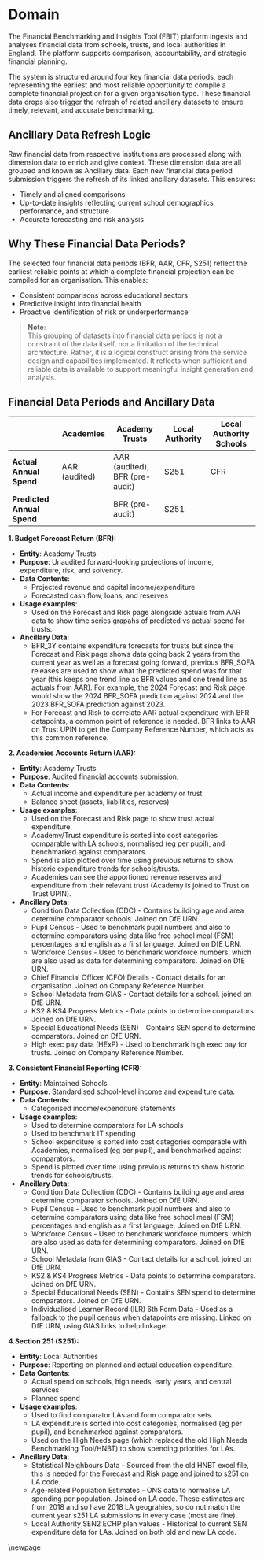 # Domain

The Financial Benchmarking and Insights Tool (FBIT) platform ingests and analyses financial data from schools, trusts,
and local authorities in England. The platform supports comparison, accountability, and strategic financial planning.

The system is structured around four key financial data periods, each representing the earliest and most reliable
opportunity to compile a complete financial projection for a given organisation type. These financial data drops also
trigger the refresh of related ancillary datasets to ensure timely, relevant, and accurate benchmarking.

## Ancillary Data Refresh Logic

Raw financial data from respective institutions are processed along with dimension data to enrich and give context.
These dimension data are all grouped and known as Ancillary data. Each new financial data period submission triggers
the refresh of its linked ancillary datasets. This ensures:

- Timely and aligned comparisons
- Up-to-date insights reflecting current school demographics, performance, and structure
- Accurate forecasting and risk analysis

## Why These Financial Data Periods?

The selected four financial data periods (BFR, AAR, CFR, S251) reflect the earliest reliable points at which a complete financial
projection can be compiled for an organisation. This enables:

- Consistent comparisons across educational sectors
- Predictive insight into financial health
- Proactive identification of risk or underperformance

> **Note**:  
> This grouping of datasets into financial data periods is not a constraint of the data itself, nor a limitation of the technical
> architecture. Rather, it is a logical construct arising from the service design and capabilities implemented.
> It reflects when sufficient and reliable data is available to support meaningful insight generation and analysis.

## Financial Data Periods and Ancillary Data

|  | **Academies** | **Academy Trusts** | **Local Authority** | **Local Authority Schools** |
|---|---|---|---|---|
| **Actual Annual Spend** | AAR (audited) | AAR (audited), BFR (pre-audit) | S251 | CFR |
| **Predicted Annual Spend** | | BFR (pre-audit) | S251 | |

**1. Budget Forecast Return (BFR):**

- **Entity**: Academy Trusts
- **Purpose**: Unaudited forward-looking projections of income, expenditure, risk, and solvency.
- **Data Contents**:
  - Projected revenue and capital income/expenditure
  - Forecasted cash flow, loans, and reserves
- **Usage examples**:
  - Used on the Forecast and Risk page alongside actuals from AAR data to show time series grapahs of predicted vs actual spend for trusts.
- **Ancillary Data**:
  - BFR_3Y contains expenditure forecasts for trusts but since the Forecast and Risk page shows data going back 2 years from the current year as well as a forecast going forward, previous BFR_SOFA releases are used to show what the predicted spend was for that year (this keeps one trend line as BFR values and one trend line as actuals from AAR). For example, the 2024 Forecast and Risk page would show the 2024 BFR_SOFA prediction against 2024 and the 2023 BFR_SOFA prediction against 2023.
  - For Forecast and Risk to correlate AAR actual expenditure with BFR datapoints, a common point of reference is needed. BFR links to AAR on Trust UPIN to get the Company Reference Number, which acts as this common reference.

**2. Academies Accounts Return (AAR):**

- **Entity**: Academy Trusts
- **Purpose**: Audited financial accounts submission.
- **Data Contents**:
  - Actual income and expenditure per academy or trust
  - Balance sheet (assets, liabilities, reserves)
- **Usage examples**:
  - Used on the Forecast and Risk page to show trust actual expenditure.
  - Academy/Trust expenditure is sorted into cost categories comparable with LA schools, normalised (eg per pupil), and benchmarked against comparators.
  - Spend is also plotted over time using previous returns to show historic expenditure trends for schools/trusts.
  - Academies can see the apportioned revenue reserves and expenditure from their relevant trust (Academy is joined to Trust on Trust UPIN).
- **Ancillary Data**:
  - Condition Data Collection (CDC) - Contains building age and area determine comparator schools. Joined on DfE URN.
  - Pupil Census - Used to benchmark pupil numbers and also to determine comparators using data like free school meal (FSM) percentages and english as a first language. Joined on DfE URN.
  - Workforce Census - Used to benchmark workforce numbers, which are also used as data for determining comparators. Joined on DfE URN.
  - Chief Financial Officer (CFO) Details - Contact details for an organisation. Joined on Company Reference Number.
  - School Metadata from GIAS - Contact details for a school. joined on DfE URN.
  - KS2 & KS4 Progress Metrics - Data points to determine comparators. Joined on DfE URN.
  - Special Educational Needs (SEN) - Contains SEN spend to determine comparators. Joined on DfE URN.
  - High exec pay data (HExP) - Used to benchmark high exec pay for trusts. Joined on Company Reference Number.

**3. Consistent Financial Reporting (CFR):**

- **Entity**: Maintained Schools
- **Purpose**: Standardised school-level income and expenditure data.
- **Data Contents**:
  - Categorised income/expenditure statements
- **Usage examples**:
  - Used to determine comparators for LA schools
  - Used to benchmark IT spending
  - School expenditure is sorted into cost categories comparable with Academies, normalised (eg per pupil), and benchmarked against comparators.
  - Spend is plotted over time using previous returns to show historic trends for schools/trusts.
- **Ancillary Data**:
  - Condition Data Collection (CDC) - Contains building age and area determine comparator schools. Joined on DfE URN.
  - Pupil Census - Used to benchmark pupil numbers and also to determine comparators using data like free school meal (FSM) percentages and english as a first language. Joined on DfE URN.
  - Workforce Census - Used to benchmark workforce numbers, which are also used as data for determining comparators. Joined on DfE URN.
  - School Metadata from GIAS - Contact details for a school. joined on DfE URN.
  - KS2 & KS4 Progress Metrics - Data points to determine comparators. Joined on DfE URN.
  - Special Educational Needs (SEN) - Contains SEN spend to determine comparators. Joined on DfE URN.
  - Individualised Learner Record (ILR) 6th Form Data - Used as a fallback to the pupil census when datapoints are missing. Linked on DfE URN, using GIAS links to help linkage.

**4.Section 251 (S251):**

- **Entity**: Local Authorities
- **Purpose**: Reporting on planned and actual education expenditure.
- **Data Contents**:
  - Actual spend on schools, high needs, early years, and central services
  - Planned spend
- **Usage examples**:
  - Used to find comparator LAs and form comparator sets.
  - LA expenditure is sorted into cost categories, normalised (eg per pupil), and benchmarked against comparators.
  - Used on the High Needs page (which replaced the old High Needs Benchmarking Tool/HNBT) to show spending priorities for LAs.
- **Ancillary Data**:
  - Statistical Neighbours Data - Sourced from the old HNBT excel file, this is needed for the Forecast and Risk page and joined to s251 on LA code.
  - Age-related Population Estimates - ONS data to normalise LA spending per population. Joined on LA code. These estimates are from 2018 and so have 2018 LA geograhies, so do not match the current year s251 LA submissions in every case (most are fine).
  - Local Authority SEN2 ECHP plan values - Historical to current SEN expenditure data for LAs. Joined on both old and new LA code.
  
<!-- Leave the rest of this page blank -->
\newpage
